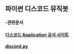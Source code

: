 ## 파이썬 디스코드 뮤직봇


#### -관련문서
#### [디스코드 Application 공식 사이트](https://discord.com/developers/docs/resources/application)
#### [discord.py](https://discordpy.readthedocs.io/en/latest/index.html)
